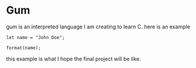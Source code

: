 # Gum

gum is an interpreted language I am creating to learn C.
here is an example

```
let name = "John Doe";

format(name);
```

this example is what I hope the final project will be like.


